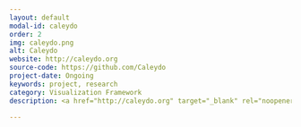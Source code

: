 ```yaml
---
layout: default
modal-id: caleydo
order: 2
img: caleydo.png
alt: Caleydo
website: http://caleydo.org
source-code: https://github.com/Caleydo
project-date: Ongoing
keywords: project, research
category: Visualization Framework
description: <a href="http://caleydo.org" target="_blank" rel="noopener">Caleydo</a> is a research collaboration among Johannes Kepler University Linz, the University of Utah, Graz University of Technology, Harvard University and Harvard Medical School. Samuel Gratzl joined the team during his Phd studies and together they developed a series of awarded publications in the area of information visualization with a focus on biomedical data.

---
```

